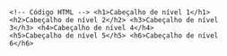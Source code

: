 <Code language='html'>

&lt;!-- Código HTML --&gt;
&lt;h1&gt;Cabeçalho de nível 1&lt;/h1&gt;
&lt;h2&gt;Cabeçalho de nível 2&lt;/h2&gt;
&lt;h3&gt;Cabeçalho de nível 3&lt;/h3&gt;
&lt;h4&gt;Cabeçalho de nível 4&lt;/h4&gt;
&lt;h5&gt;Cabeçalho de nível 5&lt;/h5&gt;
&lt;h6&gt;Cabeçalho de nível 6&lt;/h6&gt;
</Code>
